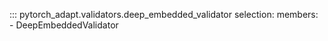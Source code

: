 ::: pytorch_adapt.validators.deep_embedded_validator
    selection:
      members:
        - DeepEmbeddedValidator